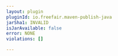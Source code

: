 ```yaml
---
layout: plugin
pluginId: io.freefair.maven-publish-java
jarSha1: INVALID
isJarAvailable: false
error: NONE
violations: []

---
```


